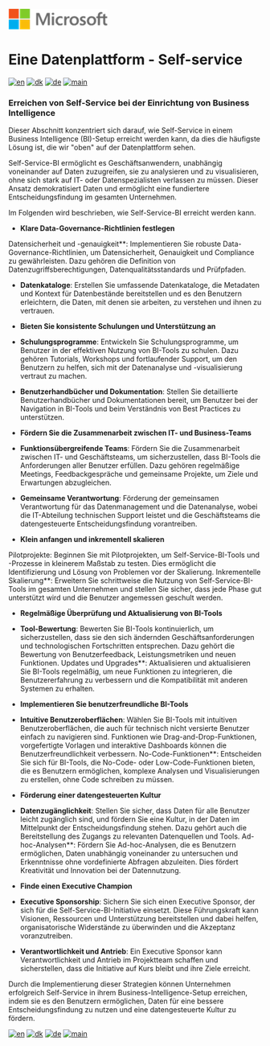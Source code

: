 ![microsoft](../images/microsoft.png)

# Eine Datenplattform - Self-service

[![en](https://img.shields.io/badge/lang-en-red.svg)](Self-service.md)
[![dk](https://img.shields.io/badge/lang-da--dk-green.svg)](Self-service-da.md)
[![de](https://img.shields.io/badge/lang-de-yellow.svg)](Self-service-de.md)
[![main](https://img.shields.io/badge/main-document-blue.svg)](../../README.md)

### Erreichen von Self-Service bei der Einrichtung von Business Intelligence

Dieser Abschnitt konzentriert sich darauf, wie Self-Service in einem Business Intelligence (BI)-Setup erreicht werden kann, da dies die häufigste Lösung ist, die wir "oben" auf der Datenplattform sehen.

Self-Service-BI ermöglicht es Geschäftsanwendern, unabhängig voneinander auf Daten zuzugreifen, sie zu analysieren und zu visualisieren, ohne sich stark auf IT- oder Datenspezialisten verlassen zu müssen. Dieser Ansatz demokratisiert Daten und ermöglicht eine fundiertere Entscheidungsfindung im gesamten Unternehmen.

Im Folgenden wird beschrieben, wie Self-Service-BI erreicht werden kann.

* **Klare Data-Governance-Richtlinien festlegen**

 Datensicherheit und -genauigkeit**: Implementieren Sie robuste Data-Governance-Richtlinien, um Datensicherheit, Genauigkeit und Compliance zu gewährleisten. Dazu gehören die Definition von Datenzugriffsberechtigungen, Datenqualitätsstandards und Prüfpfaden.
 * **Datenkataloge**: Erstellen Sie umfassende Datenkataloge, die Metadaten und Kontext für Datenbestände bereitstellen und es den Benutzern erleichtern, die Daten, mit denen sie arbeiten, zu verstehen und ihnen zu vertrauen.

* **Bieten Sie konsistente Schulungen und Unterstützung an**

 * **Schulungsprogramme**: Entwickeln Sie Schulungsprogramme, um Benutzer in der effektiven Nutzung von BI-Tools zu schulen. Dazu gehören Tutorials, Workshops und fortlaufender Support, um den Benutzern zu helfen, sich mit der Datenanalyse und -visualisierung vertraut zu machen.
 * **Benutzerhandbücher und Dokumentation**: Stellen Sie detaillierte Benutzerhandbücher und Dokumentationen bereit, um Benutzer bei der Navigation in BI-Tools und beim Verständnis von Best Practices zu unterstützen.

* **Fördern Sie die Zusammenarbeit zwischen IT- und Business-Teams**
 * **Funktionsübergreifende Teams**: Fördern Sie die Zusammenarbeit zwischen IT- und Geschäftsteams, um sicherzustellen, dass BI-Tools die Anforderungen aller Benutzer erfüllen. Dazu gehören regelmäßige Meetings, Feedbackgespräche und gemeinsame Projekte, um Ziele und Erwartungen abzugleichen.
 * **Gemeinsame Verantwortung**: Förderung der gemeinsamen Verantwortung für das Datenmanagement und die Datenanalyse, wobei die IT-Abteilung technischen Support leistet und die Geschäftsteams die datengesteuerte Entscheidungsfindung vorantreiben.

* **Klein anfangen und inkrementell skalieren**

 Pilotprojekte: Beginnen Sie mit Pilotprojekten, um Self-Service-BI-Tools und -Prozesse in kleinerem Maßstab zu testen. Dies ermöglicht die Identifizierung und Lösung von Problemen vor der Skalierung.
 Inkrementelle Skalierung**: Erweitern Sie schrittweise die Nutzung von Self-Service-BI-Tools im gesamten Unternehmen und stellen Sie sicher, dass jede Phase gut unterstützt wird und die Benutzer angemessen geschult werden.

* **Regelmäßige Überprüfung und Aktualisierung von BI-Tools**

 * **Tool-Bewertung**: Bewerten Sie BI-Tools kontinuierlich, um sicherzustellen, dass sie den sich ändernden Geschäftsanforderungen und technologischen Fortschritten entsprechen. Dazu gehört die Bewertung von Benutzerfeedback, Leistungsmetriken und neuen Funktionen.
 Updates und Upgrades**: Aktualisieren und aktualisieren Sie BI-Tools regelmäßig, um neue Funktionen zu integrieren, die Benutzererfahrung zu verbessern und die Kompatibilität mit anderen Systemen zu erhalten.

* **Implementieren Sie benutzerfreundliche BI-Tools**

 * **Intuitive Benutzeroberflächen**: Wählen Sie BI-Tools mit intuitiven Benutzeroberflächen, die auch für technisch nicht versierte Benutzer einfach zu navigieren sind. Funktionen wie Drag-and-Drop-Funktionen, vorgefertigte Vorlagen und interaktive Dashboards können die Benutzerfreundlichkeit verbessern.
 No-Code-Funktionen**: Entscheiden Sie sich für BI-Tools, die No-Code- oder Low-Code-Funktionen bieten, die es Benutzern ermöglichen, komplexe Analysen und Visualisierungen zu erstellen, ohne Code schreiben zu müssen.

* **Förderung einer datengesteuerten Kultur**

 * **Datenzugänglichkeit**: Stellen Sie sicher, dass Daten für alle Benutzer leicht zugänglich sind, und fördern Sie eine Kultur, in der Daten im Mittelpunkt der Entscheidungsfindung stehen. Dazu gehört auch die Bereitstellung des Zugangs zu relevanten Datenquellen und Tools.
 Ad-hoc-Analysen**: Fördern Sie Ad-hoc-Analysen, die es Benutzern ermöglichen, Daten unabhängig voneinander zu untersuchen und Erkenntnisse ohne vordefinierte Abfragen abzuleiten. Dies fördert Kreativität und Innovation bei der Datennutzung.

* **Finde einen Executive Champion**

 * **Executive Sponsorship**: Sichern Sie sich einen Executive Sponsor, der sich für die Self-Service-BI-Initiative einsetzt. Diese Führungskraft kann Visionen, Ressourcen und Unterstützung bereitstellen und dabei helfen, organisatorische Widerstände zu überwinden und die Akzeptanz voranzutreiben.
 * **Verantwortlichkeit und Antrieb**: Ein Executive Sponsor kann Verantwortlichkeit und Antrieb im Projektteam schaffen und sicherstellen, dass die Initiative auf Kurs bleibt und ihre Ziele erreicht.

Durch die Implementierung dieser Strategien können Unternehmen erfolgreich Self-Service in ihrem Business-Intelligence-Setup erreichen, indem sie es den Benutzern ermöglichen, Daten für eine bessere Entscheidungsfindung zu nutzen und eine datengesteuerte Kultur zu fördern.

[![en](https://img.shields.io/badge/lang-en-red.svg)](Self-service.md)
[![dk](https://img.shields.io/badge/lang-da--dk-green.svg)](Self-service-da.md)
[![de](https://img.shields.io/badge/lang-de-yellow.svg)](Self-service-de.md)
[![main](https://img.shields.io/badge/main-document-blue.svg)](../../README.md)